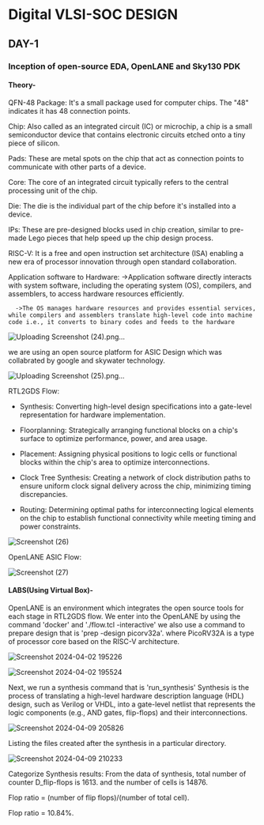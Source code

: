 # Digital VLSI-SOC DESIGN
## DAY-1 
### Inception of open-source EDA, OpenLANE and Sky130 PDK
#### Theory-

QFN-48 Package: It's a small package used for computer chips. The "48" indicates it has 48 connection points.

Chip: Also called as an integrated circuit (IC) or microchip, a chip is a small semiconductor device that contains electronic circuits etched onto a tiny piece of silicon.

Pads: These are metal spots on the chip that act as connection points to communicate with other parts of a device.

Core: The core of an integrated circuit typically refers to the central processing unit of the chip.

Die: The die is the individual part of the chip before it's installed into a device.

IPs: These are pre-designed blocks used in chip creation, similar to pre-made Lego pieces that help speed up the chip design process.

RISC-V: It is a free and open instruction set architecture (ISA) enabling a new era of processor innovation through open standard collaboration.

Application software to Hardware:
      ->Application software directly interacts with system software, including the operating system (OS), compilers, and assemblers, to access hardware resources 
      efficiently.
      
      ->The OS manages hardware resources and provides essential services, while compilers and assemblers translate high-level code into machine code i.e., it converts to binary codes and feeds to the hardware

![Uploading Screenshot (24).png…]()

we are using an open source platform for ASIC Design which was collabrated by google and skywater technology.

![Uploading Screenshot (25).png…]()

RTL2GDS Flow:

- Synthesis: Converting high-level design specifications into a gate-level representation for hardware implementation.
  
- Floorplanning: Strategically arranging functional blocks on a chip's surface to optimize performance, power, and area usage.
  
- Placement: Assigning physical positions to logic cells or functional blocks within the chip's area to optimize interconnections.
  
- Clock Tree Synthesis: Creating a network of clock distribution paths to ensure uniform clock signal delivery across the chip, minimizing timing discrepancies.
  
- Routing: Determining optimal paths for interconnecting logical elements on the chip to establish functional connectivity while meeting timing and power constraints.

  

![Screenshot (26)](https://github.com/Bhanu-c3/vsdworkshop/assets/165283408/cf701fa5-9ec3-413e-a85f-e4c8575df708)

OpenLANE ASIC Flow:


![Screenshot (27)](https://github.com/Bhanu-c3/vsdworkshop/assets/165283408/3d2827f0-cf17-44ea-8b46-43acb4f61ec7)

#### LABS(Using Virtual Box)-

OpenLANE is an environment which integrates the open source tools for each stage in RTL2GDS flow.
We enter into the OpenLANE by using the command 'docker' and './flow.tcl -interactive'
we also use a command to prepare design that is 'prep -design picorv32a'. where PicoRV32A is a type of processor core based on the RISC-V architecture.

![Screenshot 2024-04-02 195226](https://github.com/Bhanu-c3/vsdworkshop/assets/165283408/d8aea15f-861f-4703-a3fe-4a60b5657bd0)


![Screenshot 2024-04-02 195524](https://github.com/Bhanu-c3/vsdworkshop/assets/165283408/39ef21f1-d892-42df-9951-f3459cd785cb)

Next, we run a synthesis command that is 'run_synthesis'
Synthesis is the process of translating a high-level hardware description language (HDL) design, such as Verilog or VHDL, into a gate-level netlist that represents the logic components (e.g., AND gates, flip-flops) and their interconnections.

![Screenshot 2024-04-09 205826](https://github.com/Bhanu-c3/vsdworkshop/assets/165283408/1a388c8f-1a0c-4d3a-9187-3644de24b32f)

Listing the files created after the synthesis in a particular directory.

![Screenshot 2024-04-09 210233](https://github.com/Bhanu-c3/vsdworkshop/assets/165283408/d38ec7ab-d3ba-4e3a-8424-c72adb43e147)

Categorize Synthesis results:
From the data of synthesis, total number of counter D_flip-flops is 1613. and the number of cells is 14876.


Flop ratio = (number of flip flops)/(number of total cell).

Flop ratio = 10.84%.







